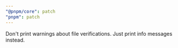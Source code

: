 ```yaml
---
"@pnpm/core": patch
"pnpm": patch
---
```


Don't print warnings about file verifications. Just print info messages instead.
